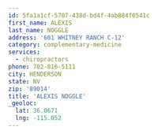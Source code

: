 ```yaml
---
id: 5fa1a1cf-5707-438d-bd4f-4ab884f0541c
first_name: ALEXIS
last_name: NOGGLE
address: '601 WHITNEY RANCH C-12'
category: complementary-medicine
services:
  - chiropractors
phone: 702-816-5111
city: HENDERSON
state: NV
zip: '89014'
title: 'ALEXIS NOGGLE'
_geoloc:
  lat: 36.0671
  lng: -115.052
---
```

